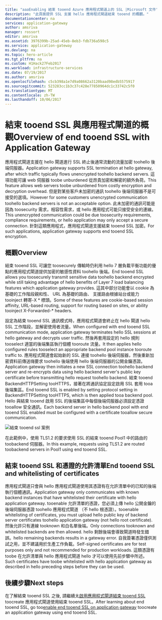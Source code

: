 ```yaml
---
title: "aaaEnabling 結束 tooend Azure 應用程式閘道上的 SSL |Microsoft 文件"
description: "此頁面提供 SSL 支援 hello 應用程式閘道結束 tooend 的概觀。"
documentationcenter: na
services: application-gateway
author: amsriva
manager: rossort
editor: amsriva
ms.assetid: 3976399b-25ad-45eb-8eb3-fdb736a598c5
ms.service: application-gateway
ms.devlang: na
ms.topic: hero-article
ms.tgt_pltfrm: na
ms.custom: H1Hack27Feb2017
ms.workload: infrastructure-services
ms.date: 07/19/2017
ms.author: amsriva
ms.openlocfilehash: c5cb398a1e7d9a08662a3120baad98edb5575917
ms.sourcegitcommit: 523283cc1b3c37c428e77850964dc1c33742c5f0
ms.translationtype: MT
ms.contentlocale: zh-TW
ms.lasthandoff: 10/06/2017
---
```

# <a name="overview-of-end-tooend-ssl-with-application-gateway"></a><span data-ttu-id="6cde9-103">結束 tooend SSL 與應用程式閘道的概觀</span><span class="sxs-lookup"><span data-stu-id="6cde9-103">Overview of end tooend SSL with Application Gateway</span></span>

<span data-ttu-id="6cde9-104">應用程式閘道支援在 hello 閘道進行 SSL 終止後通常流動的流量加密 toohello 後端伺服器。</span><span class="sxs-lookup"><span data-stu-id="6cde9-104">Application gateway supports SSL termination at hello gateway, after which traffic typically flows unencrypted toohello backend servers.</span></span> <span data-ttu-id="6cde9-105">這項功能可讓 web 伺服器 toobe unburdened 從昂貴加密和解密的額外負荷。</span><span class="sxs-lookup"><span data-stu-id="6cde9-105">This feature allows web servers toobe unburdened from costly encryption and decryption overhead.</span></span> <span data-ttu-id="6cde9-106">但是對某些客戶未加密的通訊 toohello 後端伺服器不是可接受的選項。</span><span class="sxs-lookup"><span data-stu-id="6cde9-106">However for some customers unencrypted communication toohello backend servers is not an acceptable option.</span></span> <span data-ttu-id="6cde9-107">此未加密的通訊可能是因為 toosecurity 需求，相容性需求，或 hello 應用程式可能只接受安全的連線。</span><span class="sxs-lookup"><span data-stu-id="6cde9-107">This unencrypted communication could be due toosecurity requirements, compliance requirements, or hello application may only accept a secure connection.</span></span> <span data-ttu-id="6cde9-108">針對這類應用程式，應用程式閘道支援結束 tooend SSL 加密。</span><span class="sxs-lookup"><span data-stu-id="6cde9-108">For such applications, application gateway supports end tooend SSL encryption.</span></span>

## <a name="overview"></a><span data-ttu-id="6cde9-109">概觀</span><span class="sxs-lookup"><span data-stu-id="6cde9-109">Overview</span></span>

<span data-ttu-id="6cde9-110">結束 tooend SSL 可讓您 toosecurely 傳輸時仍利用 hello 7 層負載平衡功能的優點的應用程式閘道提供加密的敏感性資料 toohello 後端。</span><span class="sxs-lookup"><span data-stu-id="6cde9-110">End tooend SSL allows you toosecurely transmit sensitive data toohello backend encrypted while still taking advantage of hello benefits of Layer 7 load balancing features which application gateway provides.</span></span> <span data-ttu-id="6cde9-111">這其中部分功能會以 cookie 為基礎的工作階段親和性、 URL 為基礎的路由、 支援路由根據站台或能力 tooinject 轉寄-X * 標頭。</span><span class="sxs-lookup"><span data-stu-id="6cde9-111">Some of these features are cookie-based session affinity, URL-based routing, support for routing based on sites, or ability tooinject X-Forwarded-* headers.</span></span>

<span data-ttu-id="6cde9-112">設定為結束 tooend SSL 通訊模式時，應用程式閘道會終止在 hello 閘道 hello SSL 工作階段，並解密使用者流量。</span><span class="sxs-lookup"><span data-stu-id="6cde9-112">When configured with end tooend SSL communication mode, application gateway terminates hello SSL sessions at hello gateway and decrypts user traffic.</span></span> <span data-ttu-id="6cde9-113">然後再套用設定的 hello 規則 tooselect 適當的後端集區執行個體 tooroute 流量。</span><span class="sxs-lookup"><span data-stu-id="6cde9-113">It then applies hello configured rules tooselect an appropriate backend pool instance tooroute traffic to.</span></span> <span data-ttu-id="6cde9-114">應用程式閘道會起始新的 SSL 連接 toohello 後端伺服器，然後重新加密資料前傳送嗨要求 toohello 後端使用 hello 後端伺服器的公開金鑰憑證。</span><span class="sxs-lookup"><span data-stu-id="6cde9-114">Application gateway then initiates a new SSL connection toohello backend server and re-encrypts data using hello backend server's public key certificate before transmitting hello request toohello backend.</span></span> <span data-ttu-id="6cde9-115">結束 tooend BackendHTTPSetting tooHTTPS，接著在將通訊協定設定啟用 SSL 套用 tooa 後端集區。</span><span class="sxs-lookup"><span data-stu-id="6cde9-115">End tooend SSL is enabled by setting protocol setting in BackendHTTPSetting tooHTTPS, which is then applied tooa backend pool.</span></span> <span data-ttu-id="6cde9-116">Hello 與結束 tooend 啟用 SSL 的後端集區中每個後端伺服器必須設定憑證 tooallow 安全通訊。</span><span class="sxs-lookup"><span data-stu-id="6cde9-116">Each backend server in hello backend pool with end tooend SSL enabled must be configured with a certificate tooallow secure communication.</span></span>

![結束 tooend ssl 案例][1]

<span data-ttu-id="6cde9-118">在此範例中，使用 TLS1.2 的要求使用 SSL 的結束 tooend Pool1 中的路由的 toobackend 伺服器。</span><span class="sxs-lookup"><span data-stu-id="6cde9-118">In this example, requests using TLS1.2 are routed toobackend servers in Pool1 using end tooend SSL.</span></span>

## <a name="end-tooend-ssl-and-whitelisting-of-certificates"></a><span data-ttu-id="6cde9-119">結束 tooend SSL 和憑證的允許清單</span><span class="sxs-lookup"><span data-stu-id="6cde9-119">End tooend SSL and whitelisting of certificates</span></span>

<span data-ttu-id="6cde9-120">應用程式閘道只會與 hello 應用程式閘道使用其憑證有在允許清單中的已知的後端執行個體通訊。</span><span class="sxs-lookup"><span data-stu-id="6cde9-120">Application gateway only communicates with known backend instances that have whitelisted their certificate with hello application gateway.</span></span> <span data-ttu-id="6cde9-121">tooenable 允許清單的憑證，您必須上傳 hello 公開金鑰的後端伺服器憑證 toohello 應用程式閘道 （不 hello 根憑證）。</span><span class="sxs-lookup"><span data-stu-id="6cde9-121">tooenable whitelisting of certificates, you must upload hello public key of backend server certificates toohello application gateway (not hello root certificate).</span></span> <span data-ttu-id="6cde9-122">然後允許只有連線 tooknown 和白名單後端。</span><span class="sxs-lookup"><span data-stu-id="6cde9-122">Only connections tooknown and whitelisted backends are then allowed.</span></span> <span data-ttu-id="6cde9-123">hello 剩餘後端會導致閘道時發生錯誤。</span><span class="sxs-lookup"><span data-stu-id="6cde9-123">hello remaining backends results in a gateway error.</span></span> <span data-ttu-id="6cde9-124">自我簽署憑證僅供測試之用，並不建議用於生產工作負載。</span><span class="sxs-lookup"><span data-stu-id="6cde9-124">Self-signed certificates are for test purposes only and not recommended for production workloads.</span></span> <span data-ttu-id="6cde9-125">這類憑證有 toobe 在允許清單與 hello 應用程式閘道 hello 才可以使用先前步驟中所述。</span><span class="sxs-lookup"><span data-stu-id="6cde9-125">Such certificates have toobe whitelisted with hello application gateway as described in hello preceding steps before they can be used.</span></span>

## <a name="next-steps"></a><span data-ttu-id="6cde9-126">後續步驟</span><span class="sxs-lookup"><span data-stu-id="6cde9-126">Next steps</span></span>

<span data-ttu-id="6cde9-127">在了解結束 tooend SSL 之後, 請繼續太[啟用應用程式閘道結束 tooend SSL](application-gateway-end-to-end-ssl-powershell.md) toocreate 應用程式閘道使用結束 tooend SSL。</span><span class="sxs-lookup"><span data-stu-id="6cde9-127">After learning about end tooend SSL, go too[enable end tooend SSL on application gateway](application-gateway-end-to-end-ssl-powershell.md) toocreate an application gateway using end tooend SSL.</span></span>

<!--Image references-->

[1]: ./media/application-gateway-backend-ssl/scenario.png
